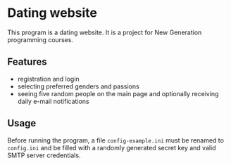 # Dating website

This program is a dating website. It is a project for New Generation programming courses.

## Features
- registration and login
- selecting preferred genders and passions
- seeing five random people on the main page and optionally receiving daily e-mail notifications

## Usage
Before running the program, a file `config-example.ini` must be renamed to `config.ini` and be filled with a randomly generated secret key and valid SMTP server credentials.
